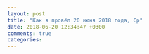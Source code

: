 ```yaml
---
layout: post
title: "Как я провёл 20 июня 2018 года, Ср"
date: 2018-06-20 12:34:47 +0300
comments: true
categories: 
---
```

